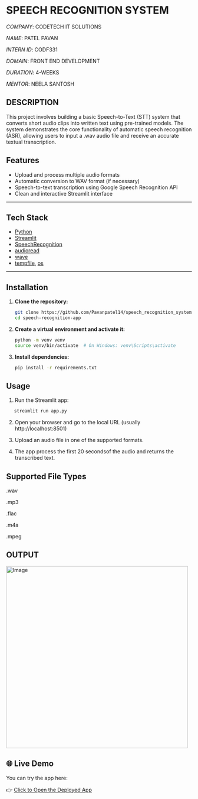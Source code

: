#  SPEECH RECOGNITION SYSTEM


*COMPANY*: CODETECH IT SOLUTIONS

*NAME*: PATEL PAVAN

*INTERN ID*: CODF331

*DOMAIN*: FRONT END DEVELOPMENT

*DURATION*: 4-WEEKS

*MENTOR*: NEELA SANTOSH


## DESCRIPTION
   This project involves building a basic Speech-to-Text (STT) system that converts short audio clips into written text using pre-trained models. The system demonstrates the core functionality of automatic speech recognition (ASR), allowing users to input a .wav audio file and receive an accurate textual transcription.


## Features

- Upload and process multiple audio formats
- Automatic conversion to WAV format (if necessary)
- Speech-to-text transcription using Google Speech Recognition API
- Clean and interactive Streamlit interface

---

##  Tech Stack

- [Python](https://www.python.org/)
- [Streamlit](https://streamlit.io/)
- [SpeechRecognition](https://pypi.org/project/SpeechRecognition/)
- [audioread](https://pypi.org/project/audioread/)
- [wave](https://docs.python.org/3/library/wave.html)
- [tempfile](https://docs.python.org/3/library/tempfile.html), [os](https://docs.python.org/3/library/os.html)

---

## Installation

1. **Clone the repository:**
   ```bash
   git clone https://github.com/Pavanpatel14/speech_recognition_system
   cd speech-recognition-app
2. **Create a virtual environment and activate it:**

   ```bash
   python -m venv venv
   source venv/bin/activate  # On Windows: venv\Scripts\activate
3. **Install dependencies:**

   ```bash
   pip install -r requirements.txt


## Usage

1. Run the Streamlit app:

  ```bash
     streamlit run app.py
  ```

2. Open your browser and go to the local URL (usually http://localhost:8501)

3. Upload an audio file in one of the supported formats.

4. The app process the first 20 secondsof the audio and returns the transcribed text.



## Supported File Types
.wav

.mp3

.flac

.m4a

.mpeg

## OUTPUT

 <img width="493" alt="Image" src="https://github.com/user-attachments/assets/5e8002bd-4d84-425f-9308-e297ce4b5fb2" />


 ## 🌐 Live Demo

You can try the app here:

👉 [Click to Open the Deployed App](https://speechrecognitionsystem1.streamlit.app/)






  
